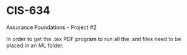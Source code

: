 # CIS-634
Assurance Foundations - Project #2

In order to get the .tex PDF program to run all the .sml files need to be placed
in an ML folder.
